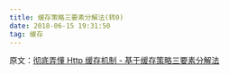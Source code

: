 ```yaml
---
title: 缓存策略三要素分解法(转0)
date: 2018-06-15 19:31:50
tag: 缓存
---
```


原文：[彻底弄懂 Http 缓存机制 - 基于缓存策略三要素分解法](https://mp.weixin.qq.com/s/qOMO0LIdA47j3RjhbCWUEQ)
